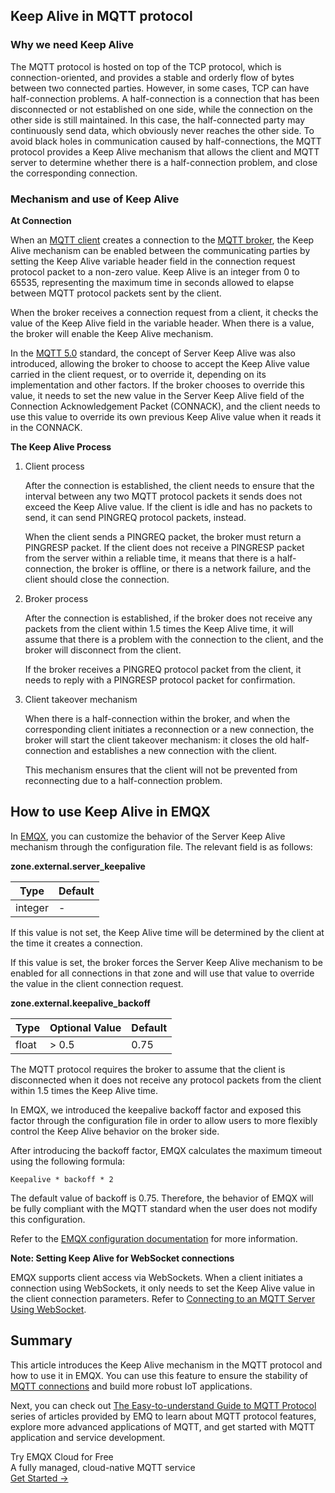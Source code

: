 ## Keep Alive in MQTT protocol

### Why we need Keep Alive

The MQTT protocol is hosted on top of the TCP protocol, which is connection-oriented, and provides a stable and orderly flow of bytes between two connected parties. However, in some cases, TCP can have half-connection problems. A half-connection is a connection that has been disconnected or not established on one side, while the connection on the other side is still maintained. In this case, the half-connected party may continuously send data, which obviously never reaches the other side. To avoid black holes in communication caused by half-connections, the MQTT protocol provides a Keep Alive mechanism that allows the client and MQTT server to determine whether there is a half-connection problem, and close the corresponding connection.

### Mechanism and use of Keep Alive

**At Connection**

When an [MQTT client](https://www.emqx.com/en/blog/mqtt-client-tools) creates a connection to the [MQTT broker](https://www.emqx.com/en/mqtt/public-mqtt5-broker), the Keep Alive mechanism can be enabled between the communicating parties by setting the Keep Alive variable header field in the connection request protocol packet to a non-zero value. Keep Alive is an integer from 0 to 65535, representing the maximum time in seconds allowed to elapse between MQTT protocol packets sent by the client.

When the broker receives a connection request from a client, it checks the value of the Keep Alive field in the variable header. When there is a value, the broker will enable the Keep Alive mechanism.

In the [MQTT 5.0](https://www.emqx.com/en/mqtt/mqtt5) standard, the concept of Server Keep Alive was also introduced, allowing the broker to choose to accept the Keep Alive value carried in the client request, or to override it, depending on its implementation and other factors. If the broker chooses to override this value, it needs to set the new value in the Server Keep Alive field of the Connection Acknowledgement Packet (CONNACK), and the client needs to use this value to override its own previous Keep Alive value when it reads it in the CONNACK.

**The Keep Alive Process**

1. Client process

   After the connection is established, the client needs to ensure that the interval between any two MQTT protocol packets it sends does not exceed the Keep Alive value. If the client is idle and has no packets to send, it can send PINGREQ protocol packets, instead.

   When the client sends a PINGREQ packet, the broker must return a PINGRESP packet. If the client does not receive a PINGRESP packet from the server within a reliable time, it means that there is a half-connection, the broker is offline, or there is a network failure, and the client should close the connection.

2. Broker process

   After the connection is established, if the broker does not receive any packets from the client within 1.5 times the Keep Alive time, it will assume that there is a problem with the connection to the client, and the broker will disconnect from the client.

   If the broker receives a PINGREQ protocol packet from the client, it needs to reply with a PINGRESP protocol packet for confirmation.

3. Client takeover mechanism

   When there is a half-connection within the broker, and when the corresponding client initiates a reconnection or a new connection, the broker will start the client takeover mechanism: it closes the old half-connection and establishes a new connection with the client.

   This mechanism ensures that the client will not be prevented from reconnecting due to a half-connection problem.

## How to use Keep Alive in EMQX

In [EMQX](https://www.emqx.com/en/products/emqx), you can customize the behavior of the Server Keep Alive mechanism through the configuration file. The relevant field is as follows:

**zone.external.server_keepalive**

| Type    | Default |
| ------- | ------- |
| integer | -       |

If this value is not set, the Keep Alive time will be determined by the client at the time it creates a connection.

If this value is set, the broker forces the Server Keep Alive mechanism to be enabled for all connections in that zone and will use that value to override the value in the client connection request.

**zone.external.keepalive_backoff**

| Type  | Optional Value | Default |
| ----- | -------------- | ------- |
| float | > 0.5          | 0.75    |


The MQTT protocol requires the broker to assume that the client is disconnected when it does not receive any protocol packets from the client within 1.5 times the Keep Alive time.

In EMQX, we introduced the keepalive backoff factor and exposed this factor through the configuration file in order to allow users to more flexibly control the Keep Alive behavior on the broker side.

After introducing the backoff factor, EMQX calculates the maximum timeout using the following formula:

```
Keepalive * backoff * 2
```

The default value of backoff is 0.75. Therefore, the behavior of EMQX will be fully compliant with the MQTT standard when the user does not modify this configuration.

Refer to the [EMQX configuration documentation](https://www.emqx.io/docs/en/v4.3/configuration/configuration.html) for more information.

**Note: Setting Keep Alive for WebSocket connections**

EMQX supports client access via WebSockets. When a client initiates a connection using WebSockets, it only needs to set the Keep Alive value in the client connection parameters. Refer to [Connecting to an MQTT Server Using WebSocket](https://www.emqx.com/en/blog/connect-to-mqtt-broker-with-websocket).

## Summary

This article introduces the Keep Alive mechanism in the MQTT protocol and how to use it in EMQX. You can use this feature to ensure the stability of [MQTT connections](https://www.emqx.com/en/blog/reaching-100m-mqtt-connections-with-emqx-5-0) and build more robust IoT applications.

Next, you can check out [The Easy-to-understand Guide to MQTT Protocol](https://www.emqx.com/en/mqtt) series of articles provided by EMQ to learn about MQTT protocol features, explore more advanced applications of MQTT, and get started with MQTT application and service development.


<section class="promotion">
    <div>
        Try EMQX Cloud for Free
        <div class="is-size-14 is-text-normal has-text-weight-normal">A fully managed, cloud-native MQTT service</div>
    </div>
    <a href="https://accounts.emqx.com/signup?continue=https://cloud-intl.emqx.com/console/deployments/0?oper=new" class="button is-gradient px-5">Get Started →</a>
</section>
